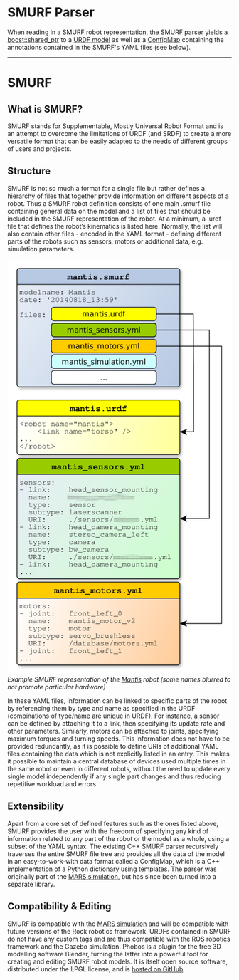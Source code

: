 # SMURF Parser

When reading in a SMURF robot representation, the SMURF parser yields a [boost::shared_ptr](http://www.boost.org/doc/libs/1_57_0/libs/smart_ptr/shared_ptr.htm) to a [URDF model](https://github.com/ros/urdfdom_headers/blob/master/urdf_model/include/urdf_model/model.h) as well as a [ConfigMap](https://github.com/rock-simulation/configmaps) containing the annotations contained in the SMURF's YAML files (see below).

---


# SMURF

## What is SMURF?

SMURF stands for Supplementable, Mostly Universal Robot Format and is an attempt to overcome the limitations of URDF (and SRDF) to create a more versatile format that can be easily adapted to the needs of different groups of users and projects.


## Structure

SMURF is not so much a format for a single file but rather defines a hierarchy of files that together provide information on different aspects of a robot. Thus a SMURF robot definition consists of one main .smurf file containing general data on the model and a list of files that should be included in the SMURF representation of the robot. At a minimum, a .urdf file that defines the robot’s kinematics is listed here. Normally, the list will also contain other files - encoded in the YAML format - defining different parts of the robots such as sensors, motors or additional data, e.g. simulation parameters.

![Example SMURF for the Mantis robot](images/example_robot_model.png)
*Example SMURF representation of the [Mantis](http://robotik.dfki-bremen.de/en/research/projects/limes-1.html) robot (some names blurred to not promote particular hardware)*

In these YAML files, information can be linked to specific parts of the robot by referencing them by type and name as specified in the URDF (combinations of type/name are unique in URDF). For instance, a sensor can be defined by attaching it to a link, then specifying its update rate and other parameters. Similarly, motors can be attached to joints, specifying maximum torques and turning speeds. This information does not have to be provided redundantly, as it is possible to define URIs of additional YAML files containing the data which is not explicitly listed in an entry. This makes it possible to maintain a central database of devices used multiple times in the same robot or even in different robots, without the need to update every single model independently if any single part changes and thus reducing repetitive workload and errors.


## Extensibility

Apart from a core set of defined features such as the ones listed above, SMURF provides the user with the freedom of specifying any kind of information related to any part of the robot or the model as a whole, using a subset of the YAML syntax. The existing C++ SMURF parser recursively traverses the entire SMURF file tree and provides all the data of the model in an easy-to-work-with data format called a ConfigMap, which is a C++ implementation of a Python dictionary using templates. The parser was originally part of the [MARS simulation](http://github.com/rock-simulation/mars), but has since been turned into a separate library.


## Compatibility & Editing

SMURF is compatible with the [MARS simulation](http://github.com/rock-simulation/mars) and will be compatible with future versions of the Rock robotics framework. URDFs contained in SMURF do not have any custom tags and are thus compatible with the ROS robotics framework and the Gazebo simulation.
Phobos is a plugin for the free 3D modelling software Blender, turning the latter into a powerful tool for creating and editing SMURF robot models. It is itself open source software, distributed under the LPGL license, and is [hosted on GitHub](http://github.com/rock-simulation/phobos).
